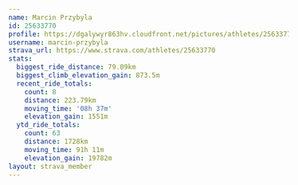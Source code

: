 ```yaml
---
name: Marcin Przybyla
id: 25633770
profile: https://dgalywyr863hv.cloudfront.net/pictures/athletes/25633770/12947173/2/large.jpg
username: marcin-przybyla
strava_url: https://www.strava.com/athletes/25633770
stats:
  biggest_ride_distance: 79.09km
  biggest_climb_elevation_gain: 873.5m
  recent_ride_totals:
    count: 8
    distance: 223.79km
    moving_time: '08h 37m'
    elevation_gain: 1551m
  ytd_ride_totals:
    count: 63
    distance: 1728km
    moving_time: 91h 11m
    elevation_gain: 19782m
layout: strava_member
--- 
```

